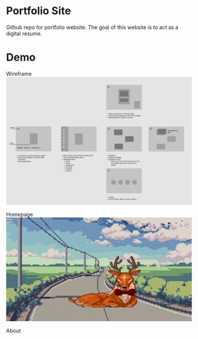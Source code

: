 # Portfolio Site
Github repo for portfolio website. The goal of this website is
to act as a digital resume.

# Demo
Wireframe </br>
!['Wireframe'](./Wireframe.png)


Homepage </br>
!['Demo'](./PortfolioDemo.gif)

About </br>


